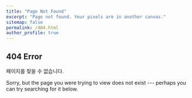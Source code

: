 ```yaml
---
title: "Page Not Found"
excerpt: "Page not found. Your pixels are in another canvas."
sitemap: false
permalink: /404.html
author_profile: true
---
```


## 404 Error

페이지를 찾을 수 없습니다.  


Sorry, but the page you were trying to view does not exist --- perhaps you can try searching for it below.

<script type="text/javascript">
  var GOOG_FIXURL_LANG = 'en';
  var GOOG_FIXURL_SITE = '{{ site.url }}'
</script>
<script type="text/javascript"
  src="//linkhelp.clients.google.com/tbproxy/lh/wm/fixurl.js">
</script>
